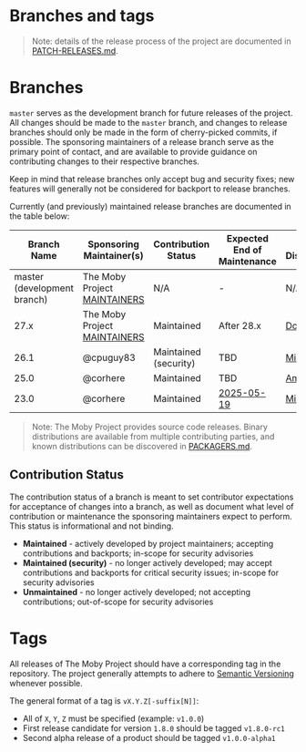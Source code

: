 Branches and tags
=================

> Note: details of the release process of the project are documented in [PATCH-RELEASES.md](PATCH-RELEASES.md).

# Branches

`master` serves as the development branch for future releases of the project.
All changes should be made to the `master` branch, and changes to release branches should only be made in the form of cherry-picked commits, if possible.
The sponsoring maintainers of a release branch serve as the primary point of contact, and are available to provide guidance on contributing changes to their respective branches.

Keep in mind that release branches only accept bug and security fixes; new features will generally not be considered for backport to release branches.

Currently (and previously) maintained release branches are documented in the table below:

| Branch Name                       | Sponsoring Maintainer(s)                                | Contribution Status   | Expected End of Maintenance  | Known Distributors                  |
|-----------------------------------|---------------------------------------------------------|-----------------------|------------------------------|-------------------------------------|
| master (development branch)       | The Moby Project [MAINTAINERS](../MAINTAINERS)          | N/A                   | -                            | N/A                                 |
| 27.x                              | The Moby Project [MAINTAINERS](../MAINTAINERS)          | Maintained            | After 28.x                   | [Docker, Inc.](https://docker.com)  |
| 26.1                              | @cpuguy83                                               | Maintained (security) | TBD                          | [Microsoft](https://microsoft.com)  |
| 25.0                              | @corhere                                                | Maintained            | TBD                          | [Amazon][al2023]                    |
| 23.0                              | @corhere                                                | Maintained            | [2025-05-19][mcr23-maint]    | [Mirantis](https://mirantis.com)    |

[al2023]: https://docs.aws.amazon.com/linux/
[mcr23-maint]: https://docs.mirantis.com/mcr/23.0/compat-matrix/maintenance-lifecycle.html

> Note: The Moby Project provides source code releases. Binary distributions are available from multiple contributing parties, and known distributions can be discovered in [PACKAGERS.md](PACKAGERS.md).

## Contribution Status

The contribution status of a branch is meant to set contributor expectations for acceptance of changes into a branch, as well as document what level of contribution or maintenance the sponsoring maintainers expect to perform. This status is informational and not binding.

- **Maintained** - actively developed by project maintainers; accepting contributions and backports; in-scope for security advisories 
- **Maintained (security)** - no longer actively developed; may accept contributions and backports for critical security issues; in-scope for security advisories
- **Unmaintained** - no longer actively developed; not accepting contributions; out-of-scope for security advisories

# Tags

All releases of The Moby Project should have a corresponding tag in the repository.
The project generally attempts to adhere to [Semantic Versioning](https://semver.org) whenever possible.

The general format of a tag is `vX.Y.Z[-suffix[N]]`:

- All of `X`, `Y`, `Z` must be specified (example: `v1.0.0`)
- First release candidate for version `1.8.0` should be tagged `v1.8.0-rc1`
- Second alpha release of a product should be tagged `v1.0.0-alpha1`
